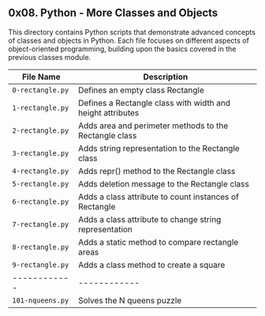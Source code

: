 ## 0x08. Python - More Classes and Objects

This directory contains Python scripts that demonstrate advanced concepts of classes and objects in Python. Each file focuses on different aspects of object-oriented programming, building upon the basics covered in the previous classes module.

| File Name | Description     |
| ------------ | ------------    |
| `0-rectangle.py` | Defines an empty class Rectangle |
| `1-rectangle.py` | Defines a Rectangle class with width and height attributes |
| `2-rectangle.py` | Adds area and perimeter methods to the Rectangle class |
| `3-rectangle.py` | Adds string representation to the Rectangle class |
| `4-rectangle.py` | Adds repr() method to the Rectangle class |
| `5-rectangle.py` | Adds deletion message to the Rectangle class |
| `6-rectangle.py` | Adds a class attribute to count instances of Rectangle |
| `7-rectangle.py` | Adds a class attribute to change string representation |
| `8-rectangle.py` | Adds a static method to compare rectangle areas |
| `9-rectangle.py` | Adds a class method to create a square |
| ------------ | ------------    |
| `101-nqueens.py` | Solves the N queens puzzle |